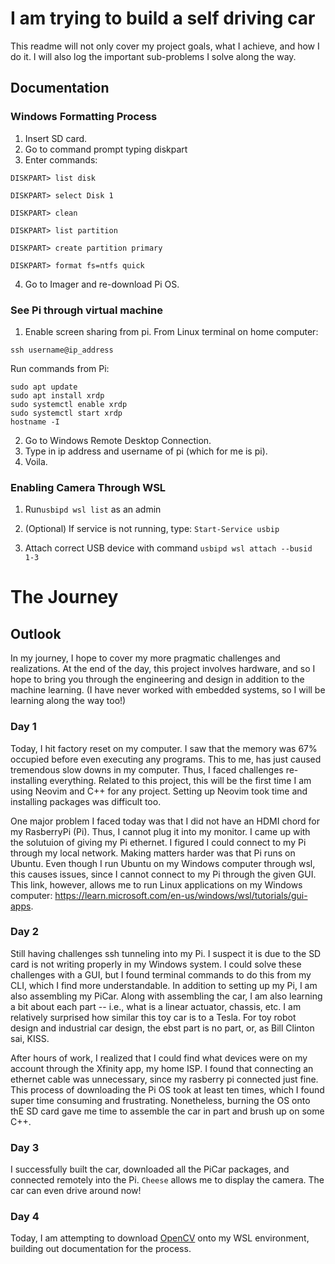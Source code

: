 # I am trying to build a self driving car


This readme will not only cover my project goals, what I achieve, and how I do it. I will also log the important sub-problems I solve along the way. 

## Documentation
### Windows Formatting Process
1. Insert SD card.
2. Go to command prompt typing diskpart
3. Enter commands:
```
DISKPART> list disk

DISKPART> select Disk 1

DISKPART> clean

DISKPART> list partition

DISKPART> create partition primary

DISKPART> format fs=ntfs quick

```
4. Go to Imager and re-download Pi OS. 

### See Pi through virtual machine
1. Enable screen sharing from pi. 
From Linux terminal on home computer:
```
ssh username@ip_address
```
Run commands from Pi: 
```
sudo apt update
sudo apt install xrdp
sudo systemctl enable xrdp
sudo systemctl start xrdp
hostname -I
```
2. Go to Windows Remote Desktop Connection.
3. Type in ip address and username of pi (which for me is pi).
4. Voila. 

### Enabling Camera Through WSL

1. Run```usbipd wsl list``` as an admin

2. (Optional) If service is not running, type: ```Start-Service usbip```

3. Attach correct USB device with command ```usbipd wsl attach --busid 1-3```


# The Journey
## Outlook
In my journey, I hope to cover my more pragmatic challenges and realizations. At the end of the day, this project involves hardware, and so I hope to bring you through the engineering and design in addition to the machine learning. (I have never worked with embedded systems, so I will be learning along the way too!)
### Day 1
Today, I hit factory reset on my computer. I saw that the memory was 67% occupied before even executing any programs. This to me, has just caused tremendous slow downs in my computer. Thus, I faced challenges re-installing everything. Related to this project, this will be the first time I am using Neovim and C++ for any project. Setting up Neovim took time and installing packages was difficult too. 

One major problem I faced today was that I did not have an HDMI chord for my RasberryPi (Pi). Thus, I cannot plug it into my monitor. I came up with the solutuion of giving my Pi ethernet. I figured I could connect to my Pi through my local network. Making matters harder was that Pi runs on Ubuntu. Even though I run Ubuntu on my Windows computer through wsl, this causes issues, since I cannot connect to my Pi through the given GUI. This link, however, allows me to run Linux applications on my Windows computer: https://learn.microsoft.com/en-us/windows/wsl/tutorials/gui-apps.

### Day 2
Still having challenges ssh tunneling into my Pi. I suspect it is due to the SD card is not writing properly in my Windows system. I could solve these challenges with a GUI, but I found terminal commands to do this from my CLI, which I find more understandable. In addition to setting up my Pi, I am also assembling my PiCar. Along with assembling the car, I am also learning a bit about each part -- i.e., what is a linear actuator, chassis, etc. I am relatively surprised how similar this toy car is to a Tesla. For toy robot design and industrial car design, the ebst part is no part, or, as Bill Clinton sai, KISS.

After hours of work, I realized that I could find what devices were on my account through the Xfinity app, my home ISP. I found that connecting an ethernet cable was unnecessary, since my rasberry pi connected just fine. This process of downloading the Pi OS took at least ten times, which I found super time consuming and frustrating. Nonetheless, burning the OS onto thE SD card gave me time to assemble the car in part and brush up on some C++. 

### Day 3
I successfully built the car, downloaded all the PiCar packages, and connected remotely into the Pi. ```Cheese``` allows me to display the camera. The car can even drive around now! 

### Day 4
Today, I am attempting to download [OpenCV](https://docs.opencv.org/4.x/d7/d9f/tutorial_linux_install.html) onto my WSL environment, building out documentation for the process.

